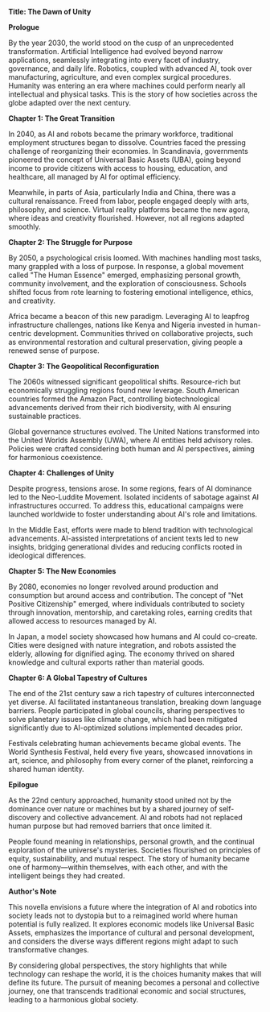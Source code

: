 **Title: The Dawn of Unity**

**Prologue**

By the year 2030, the world stood on the cusp of an unprecedented transformation. Artificial Intelligence had evolved beyond narrow applications, seamlessly integrating into every facet of industry, governance, and daily life. Robotics, coupled with advanced AI, took over manufacturing, agriculture, and even complex surgical procedures. Humanity was entering an era where machines could perform nearly all intellectual and physical tasks. This is the story of how societies across the globe adapted over the next century.

**Chapter 1: The Great Transition**

In 2040, as AI and robots became the primary workforce, traditional employment structures began to dissolve. Countries faced the pressing challenge of reorganizing their economies. In Scandinavia, governments pioneered the concept of Universal Basic Assets (UBA), going beyond income to provide citizens with access to housing, education, and healthcare, all managed by AI for optimal efficiency.

Meanwhile, in parts of Asia, particularly India and China, there was a cultural renaissance. Freed from labor, people engaged deeply with arts, philosophy, and science. Virtual reality platforms became the new agora, where ideas and creativity flourished. However, not all regions adapted smoothly.

**Chapter 2: The Struggle for Purpose**

By 2050, a psychological crisis loomed. With machines handling most tasks, many grappled with a loss of purpose. In response, a global movement called "The Human Essence" emerged, emphasizing personal growth, community involvement, and the exploration of consciousness. Schools shifted focus from rote learning to fostering emotional intelligence, ethics, and creativity.

Africa became a beacon of this new paradigm. Leveraging AI to leapfrog infrastructure challenges, nations like Kenya and Nigeria invested in human-centric development. Communities thrived on collaborative projects, such as environmental restoration and cultural preservation, giving people a renewed sense of purpose.

**Chapter 3: The Geopolitical Reconfiguration**

The 2060s witnessed significant geopolitical shifts. Resource-rich but economically struggling regions found new leverage. South American countries formed the Amazon Pact, controlling biotechnological advancements derived from their rich biodiversity, with AI ensuring sustainable practices.

Global governance structures evolved. The United Nations transformed into the United Worlds Assembly (UWA), where AI entities held advisory roles. Policies were crafted considering both human and AI perspectives, aiming for harmonious coexistence.

**Chapter 4: Challenges of Unity**

Despite progress, tensions arose. In some regions, fears of AI dominance led to the Neo-Luddite Movement. Isolated incidents of sabotage against AI infrastructures occurred. To address this, educational campaigns were launched worldwide to foster understanding about AI's role and limitations.

In the Middle East, efforts were made to blend tradition with technological advancements. AI-assisted interpretations of ancient texts led to new insights, bridging generational divides and reducing conflicts rooted in ideological differences.

**Chapter 5: The New Economies**

By 2080, economies no longer revolved around production and consumption but around access and contribution. The concept of "Net Positive Citizenship" emerged, where individuals contributed to society through innovation, mentorship, and caretaking roles, earning credits that allowed access to resources managed by AI.

In Japan, a model society showcased how humans and AI could co-create. Cities were designed with nature integration, and robots assisted the elderly, allowing for dignified aging. The economy thrived on shared knowledge and cultural exports rather than material goods.

**Chapter 6: A Global Tapestry of Cultures**

The end of the 21st century saw a rich tapestry of cultures interconnected yet diverse. AI facilitated instantaneous translation, breaking down language barriers. People participated in global councils, sharing perspectives to solve planetary issues like climate change, which had been mitigated significantly due to AI-optimized solutions implemented decades prior.

Festivals celebrating human achievements became global events. The World Synthesis Festival, held every five years, showcased innovations in art, science, and philosophy from every corner of the planet, reinforcing a shared human identity.

**Epilogue**

As the 22nd century approached, humanity stood united not by the dominance over nature or machines but by a shared journey of self-discovery and collective advancement. AI and robots had not replaced human purpose but had removed barriers that once limited it.

People found meaning in relationships, personal growth, and the continual exploration of the universe's mysteries. Societies flourished on principles of equity, sustainability, and mutual respect. The story of humanity became one of harmony—within themselves, with each other, and with the intelligent beings they had created.

**Author's Note**

This novella envisions a future where the integration of AI and robotics into society leads not to dystopia but to a reimagined world where human potential is fully realized. It explores economic models like Universal Basic Assets, emphasizes the importance of cultural and personal development, and considers the diverse ways different regions might adapt to such transformative changes.

By considering global perspectives, the story highlights that while technology can reshape the world, it is the choices humanity makes that will define its future. The pursuit of meaning becomes a personal and collective journey, one that transcends traditional economic and social structures, leading to a harmonious global society.